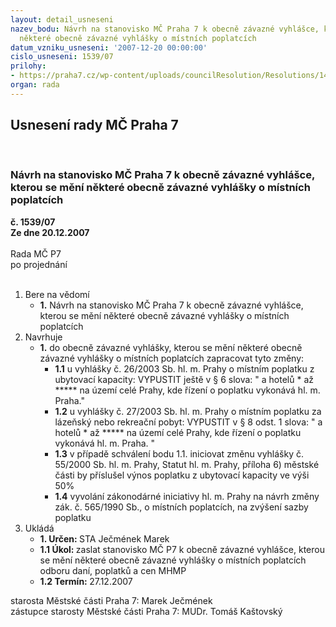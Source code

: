```yaml
---
layout: detail_usneseni
nazev_bodu: Návrh na stanovisko MČ Praha 7 k obecně závazné vyhlášce, kterou se mění
  některé obecně závazné vyhlášky o místních poplatcích
datum_vzniku_usneseni: '2007-12-20 00:00:00'
cislo_usneseni: 1539/07
prilohy:
- https://praha7.cz/wp-content/uploads/councilResolution/Resolutions/14355/62-p%c5%99%c3%adloh_m%c3%adstn%c3%ad_poplatky.doc
organ: rada
---
```

<div id="ucUsn_pList" class="usn">
	<span><h2>Usnesení rady MČ Praha 7 </h2>
<br></span><div class="standBody">
<span><h3>Návrh na stanovisko MČ Praha 7 k obecně závazné vyhlášce, kterou se mění některé obecně závazné vyhlášky o místních poplatcích</h3></span><div class="center">
		<strong>č. 1539/07</strong><br>
	</div>
<div class="center">
		<strong>Ze dne 20.12.2007</strong><br><br>
	</div>Rada MČ P7<br> po projednání<br><br><ol>
<li>Bere na vědomí<ul><li>
<strong>1.</strong> Návrh na stanovisko MČ Praha 7 k obecně závazné vyhlášce, kterou se mění některé obecně závazné vyhlášky o místních poplatcích</li></ul>
</li>
<li>Navrhuje<ul><li>
<strong>1.</strong> do obecně závazné vyhlášky, kterou se mění některé obecně závazné vyhlášky o místních poplatcích zapracovat tyto změny: <ul>
<li>
<strong>1.1</strong> u vyhlášky č. 26/2003 Sb. hl. m. Prahy o místním poplatku z ubytovací kapacity: VYPUSTIT ještě v § 6 slova: " a hotelů * až ***** na území celé Prahy, kde řízení o poplatku vykonává hl. m. Praha."</li>
<li>
<strong>1.2</strong> u vyhlášky č. 27/2003 Sb. hl. m. Prahy o místním poplatku za lázeňský nebo rekreační pobyt: VYPUSTIT v § 8 odst. 1 slova: " a hotelů  * až ***** na území celé Prahy, kde řízení o poplatku vykonává hl. m. Praha. " </li>
<li>
<strong>1.3</strong> v případě schválení bodu 1.1. iniciovat změnu vyhlášky č. 55/2000 Sb. hl. m. Prahy, Statut hl. m. Prahy, příloha 6) městské části by příslušel výnos poplatku z ubytovací kapacity ve výši 50%</li>
<li>
<strong>1.4</strong> vyvolání zákonodárné iniciativy hl. m. Prahy na návrh změny zák. č. 565/1990 Sb., o místních poplatcích, na zvýšení sazby poplatku          </li>
</ul>
</li></ul>
</li>
<li>Ukládá<ul>
<li>
<strong>1. Určen: </strong>STA Ječmének Marek</li>
<li>
<strong>1.1 Úkol: </strong>zaslat stanovisko MČ P7 k obecně závazné vyhlášce, kterou se mění některé obecně závazné vyhlášky o místních poplatcích odboru daní, poplatků a cen MHMP </li>
<li>
<strong>1.2 Termín: </strong>27.12.2007</li>
</ul>
</li>
</ol>starosta Městské části Praha 7: Marek Ječmének<br>zástupce starosty Městské části Praha 7: MUDr. Tomáš Kaštovský 
</div>
</div>